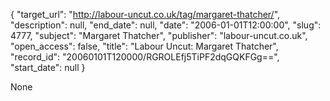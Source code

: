 {
  "target_url": "http://labour-uncut.co.uk/tag/margaret-thatcher/", 
  "description": null, 
  "end_date": null, 
  "date": "2006-01-01T12:00:00", 
  "slug": 4777, 
  "subject": "Margaret Thatcher", 
  "publisher": "labour-uncut.co.uk", 
  "open_access": false, 
  "title": "Labour Uncut: Margaret Thatcher", 
  "record_id": "20060101T120000/RGROLEfj5TiPF2dqGQKFGg==", 
  "start_date": null
}

None